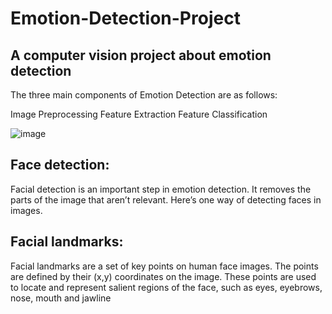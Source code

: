# Emotion-Detection-Project

## A computer vision project about emotion detection

The three main components of Emotion Detection are as follows:

Image Preprocessing
Feature Extraction
Feature Classification

![image](https://user-images.githubusercontent.com/113517699/205092145-eea43242-db4f-48d3-a493-f233bc1d4243.png)

## Face detection:
Facial detection is an important step in emotion detection. It removes the parts of the image that aren’t relevant. Here’s one way of detecting faces in images.

## Facial landmarks:
Facial landmarks are a set of key points on human face images. The points are defined by their (x,y) coordinates on the image. These points are used to locate and represent salient regions of the face, such as eyes, eyebrows, nose, mouth and jawline
